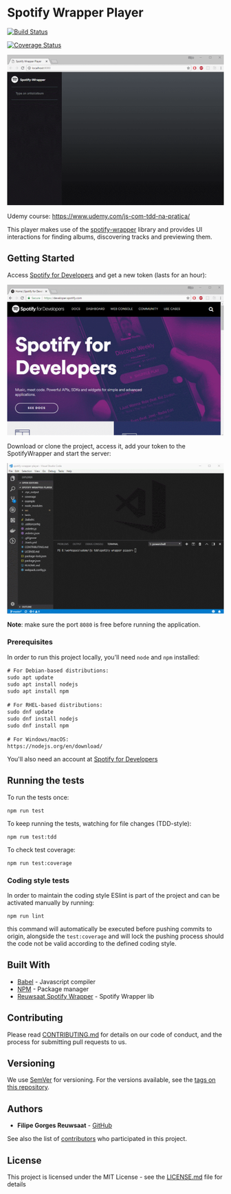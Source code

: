 # Spotify Wrapper Player

[![Build Status](https://travis-ci.org/filipegorges/spotify-wrapper-player.svg?branch=master)](https://travis-ci.org/filipegorges/spotify-wrapper-player)

[![Coverage Status](https://coveralls.io/repos/github/filipegorges/spotify-wrapper-player/badge.svg?branch=master)](https://coveralls.io/github/filipegorges/spotify-wrapper-player?branch=master)

![Player Demo](img/player_demo.gif)

Udemy course: https://www.udemy.com/js-com-tdd-na-pratica/

This player makes use of the [spotify-wrapper](https://github.com/filipegorges/spotify-wrapper) library and provides UI interactions for finding albums, discovering tracks and previewing them.

## Getting Started

Access [Spotify for Developers](https://developer.spotify.com/) and get a new token (lasts for an hour):

![Getting a token](img/getting_token.gif)

Download or clone the project, access it, add your token to the SpotifyWrapper and start the server:

![Adding token](img/adding_token.gif)

**Note**: make sure the port ```8080``` is free before running the application.

### Prerequisites

In order to run this project locally, you'll need ```node``` and ```npm``` installed:

```
# For Debian-based distributions:
sudo apt update
sudo apt install nodejs
sudo apt install npm

# For RHEL-based distributions:
sudo dnf update
sudo dnf install nodejs
sudo dnf install npm

# For Windows/macOS:
https://nodejs.org/en/download/
```
You'll also need an account at [Spotify for Developers](https://developer.spotify.com/)

## Running the tests

To run the tests once:

```
npm run test
```

To keep running the tests, watching for file changes (TDD-style):
```
npm rum test:tdd
```

To check test coverage:
```
npm run test:coverage
```

### Coding style tests

In order to maintain the coding style ESlint is part of the project and can be activated manually by running:

```
npm run lint
```
this command will automatically be executed before pushing commits to origin, alongside the ```test:coverage``` and will lock the pushing process should the code not be valid according to the defined coding style.

## Built With

* [Babel](https://babeljs.io/) - Javascript compiler
* [NPM](https://www.npmjs.com/) - Package manager
* [Reuwsaat Spotify Wrapper](https://www.npmjs.com/package/reuwsaat-spotify-wrapper) - Spotify Wrapper lib

## Contributing

Please read [CONTRIBUTING.md](https://gist.github.com/PurpleBooth/b24679402957c63ec426) for details on our code of conduct, and the process for submitting pull requests to us.

## Versioning

We use [SemVer](http://semver.org/) for versioning. For the versions available, see the [tags on this repository](https://github.com/your/project/tags).

## Authors

* **Filipe Gorges Reuwsaat** - [GitHub](https://github.com/filipegorges)

See also the list of [contributors](https://github.com/your/project/contributors) who participated in this project.

## License

This project is licensed under the MIT License - see the [LICENSE.md](LICENSE.md) file for details